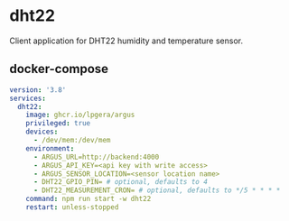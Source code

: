 # dht22

Client application for DHT22 humidity and temperature sensor.

## docker-compose

```yaml
version: '3.8'
services:
  dht22:
    image: ghcr.io/lpgera/argus
    privileged: true
    devices:
      - /dev/mem:/dev/mem
    environment:
      - ARGUS_URL=http://backend:4000
      - ARGUS_API_KEY=<api key with write access>
      - ARGUS_SENSOR_LOCATION=<sensor location name>
      - DHT22_GPIO_PIN= # optional, defaults to 4
      - DHT22_MEASUREMENT_CRON= # optional, defaults to */5 * * * *
    command: npm run start -w dht22
    restart: unless-stopped
```
